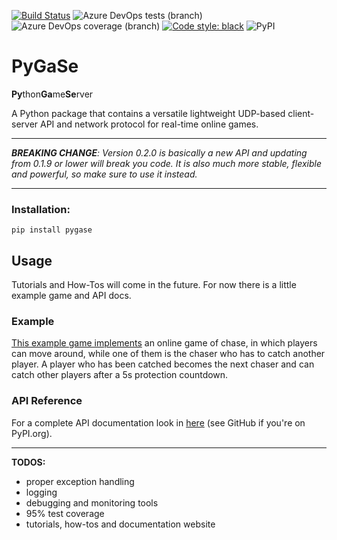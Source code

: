 [![Build Status](https://dev.azure.com/pxlbrain/pygase/_apis/build/status/sbischoff-ai.pygase?branchName=master)](https://dev.azure.com/pxlbrain/pygase/_build/latest?definitionId=2&branchName=master)
![Azure DevOps tests (branch)](https://img.shields.io/azure-devops/tests/pxlbrain/pygase/2/master.svg)
![Azure DevOps coverage (branch)](https://img.shields.io/azure-devops/coverage/pxlbrain/pygase/2/master.svg)
[![Code style: black](https://img.shields.io/badge/code%20style-black-000000.svg)](https://github.com/ambv/black)
![PyPI](https://img.shields.io/pypi/v/pygase.svg)
# PyGaSe
**Py**thon**Ga**me**Se**rver

A Python package that contains a versatile lightweight UDP-based client-server API and network protocol for 
real-time online games.

---
***BREAKING CHANGE**: Version 0.2.0 is basically a new API and updating from 0.1.9 or lower will break you code.*
*It is also much more stable, flexible and powerful, so make sure to use it instead.*

---

### Installation:
```
pip install pygase
```

## Usage

Tutorials and How-Tos will come in the future. For now there is a little example game and API docs.

### Example

[This example game implements](/chase/) an online game of chase, in which players can move around,
while one of them is the chaser who has to catch another player. A player who has been
catched becomes the next chaser and can catch other players after a 5s protection countdown.

### API Reference

For a complete API documentation look in [here](/docs/api/) (see GitHub if you're on PyPI.org).

---

**TODOS:**
 - proper exception handling
 - logging
 - debugging and monitoring tools
 - 95% test coverage
 - tutorials, how-tos and documentation website
